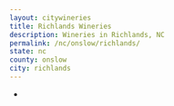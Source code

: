 ```yaml
---
layout: citywineries
title: Richlands Wineries
description: Wineries in Richlands, NC
permalink: /nc/onslow/richlands/
state: nc
county: onslow
city: richlands
---
```

-
